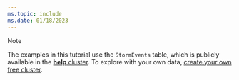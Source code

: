 ```yaml
---
ms.topic: include
ms.date: 01/18/2023
---
```


> [!NOTE]
> The examples in this tutorial use the `StormEvents` table, which is publicly available in the [**help** cluster](https://help.kusto.windows.net/Samples). To explore with your own data, [create your own free cluster](../start-for-free-web-ui.md).
